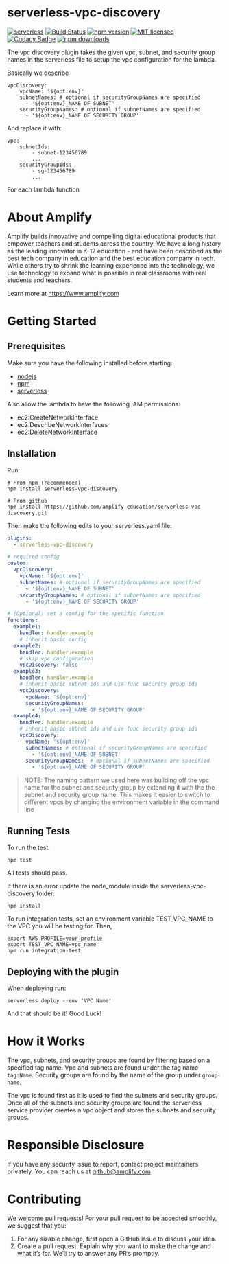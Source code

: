 # serverless-vpc-discovery
[![serverless](http://public.serverless.com/badges/v3.svg)](http://www.serverless.com)
[![Build Status](https://travis-ci.org/amplify-education/serverless-vpc-discovery.svg?branch=master)](https://travis-ci.org/amplify-education/serverless-vpc-discovery)
[![npm version](https://badge.fury.io/js/serverless-vpc-discovery.svg)](https://badge.fury.io/js/serverless-vpc-discovery)
[![MIT licensed](https://img.shields.io/badge/license-MIT-blue.svg)](https://raw.githubusercontent.com/amplify-education/serverless-vpc-discovery/master/LICENSE)
[![Codacy Badge](https://api.codacy.com/project/badge/Grade/c3ba87d04fe24b8f881252705e51cc29)](https://www.codacy.com/app/CFER/serverless-vpc-discovery?utm_source=github.com&utm_medium=referral&utm_content=amplify-education/serverless-vpc-discovery&utm_campaign=badger)
[![npm downloads](https://img.shields.io/npm/dt/serverless-vpc-discovery.svg?style=flat)](https://www.npmjs.com/package/serverless-vpc-discovery)

The vpc discovery plugin takes the given vpc, subnet, and security group names in the serverless file to setup the vpc configuration for the lambda.

Basically we describe 
```
vpcDiscovery:
    vpcName: '${opt:env}'
    subnetNames: # optional if securityGroupNames are specified
      - '${opt:env}_NAME OF SUBNET'
    securityGroupNames: # optional if subnetNames are specified
      - '${opt:env}_NAME OF SECURITY GROUP'
```
And replace it with:
```
vpc:
    subnetIds:
        - subnet-123456789
        ...
    securityGroupIds:
        - sg-123456789
        ...
```
For each lambda function
      

# About Amplify
Amplify builds innovative and compelling digital educational products that empower teachers and students across the country. We have a long history as the leading innovator in K-12 education - and have been described as the best tech company in education and the best education company in tech. While others try to shrink the learning experience into the technology, we use technology to expand what is possible in real classrooms with real students and teachers.

Learn more at https://www.amplify.com

# Getting Started

## Prerequisites
Make sure you have the following installed before starting:
* [nodejs](https://nodejs.org/en/download/)
* [npm](https://www.npmjs.com/get-npm?utm_source=house&utm_medium=homepage&utm_campaign=free%20orgs&utm_term=Install%20npm)
* [serverless](https://serverless.com/framework/docs/providers/aws/guide/installation/)

Also allow the lambda to have the following IAM permissions:
* ec2:CreateNetworkInterface
* ec2:DescribeNetworkInterfaces
* ec2:DeleteNetworkInterface

## Installation
Run:
```
# From npm (recommended)
npm install serverless-vpc-discovery

# From github
npm install https://github.com/amplify-education/serverless-vpc-discovery.git
```
Then make the following edits to your serverless.yaml file:
```yaml
plugins:
  - serverless-vpc-discovery

# required config
custom:
  vpcDiscovery:
    vpcName: '${opt:env}'
    subnetNames: # optional if securityGroupNames are specified
      - '${opt:env}_NAME OF SUBNET'
    securityGroupNames: # optional if subnetNames are specified
      - '${opt:env}_NAME OF SECURITY GROUP'

# (Optional) set a config for the specific function
functions:
  example1:
    handler: handler.example
    # inherit basic config
  example2:
    handler: handler.example
    # skip vpc configuration
    vpcDiscovery: false
  example3:
    handler: handler.example
    # inherit basic subnet ids and use func security group ids
    vpcDiscovery:
      vpcName: '${opt:env}'
      securityGroupNames:
        - '${opt:env}_NAME OF SECURITY GROUP'
  example4:
    handler: handler.example
    # inherit basic subnet ids and use func security group ids
    vpcDiscovery:
      vpcName: '${opt:env}'
      subnetNames: # optional if securityGroupNames are specified
        - '${opt:env}_NAME OF SUBNET'
      securityGroupNames:  # optional if subnetNames are specified
        - '${opt:env}_NAME OF SECURITY GROUP'        
```
> NOTE: The naming pattern we used here was building off the vpc name for the subnet and security group by extending it with the the subnet and security group name. This makes it easier to switch to different vpcs by changing the environment variable in the command line

## Running Tests
To run the test:
```
npm test
```
All tests should pass.

If there is an error update the node_module inside the serverless-vpc-discovery folder:
```
npm install
```

To run integration tests, set an environment variable TEST_VPC_NAME to the VPC you will be testing for. Then,
```
export AWS_PROFILE=your_profile
export TEST_VPC_NAME=vpc_name
npm run integration-test
```

## Deploying with the plugin
When deploying run:
```
serverless deploy --env 'VPC Name'
```

And that should be it! Good Luck!

# How it Works

The vpc, subnets, and security groups are found by filtering based on a specified tag name.
Vpc and subnets are found under the tag name `tag:Name`.
Security groups are found by the name of the group under `group-name`.

The vpc is found first as it is used to find the subnets and security groups. Once all of the subnets and security groups are found the serverless service provider creates a vpc object and stores the subnets and security groups.

# Responsible Disclosure
If you have any security issue to report, contact project maintainers privately.
You can reach us at <github@amplify.com>

# Contributing
We welcome pull requests! For your pull request to be accepted smoothly, we suggest that you:
1. For any sizable change, first open a GitHub issue to discuss your idea.
2. Create a pull request.  Explain why you want to make the change and what it’s for.
We’ll try to answer any PR’s promptly.
